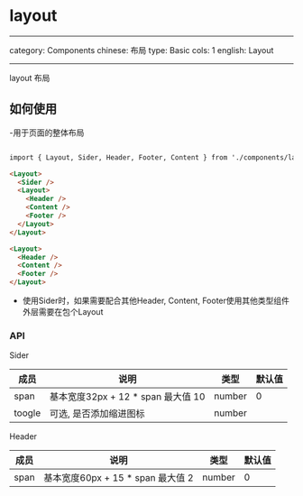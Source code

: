 # layout

---

category: Components
chinese: 布局
type: Basic
cols: 1
english: Layout

---

layout 布局

## 如何使用

-用于页面的整体布局

```html

import { Layout, Sider, Header, Footer, Content } from './components/layout'

<Layout>
  <Sider />
  <Layout>
    <Header />
    <Content />
    <Footer />
  </Layout>
</Layout>

<Layout>
  <Header />
  <Content />
  <Footer />
</Layout>

```

- 使用Sider时，如果需要配合其他Header, Content, Footer使用其他类型组件外层需要在包个Layout

### API

Sider

| 成员       | 说明                   | 类型               | 默认值       |
|-----------|-----------------------|--------------------|-------------|
| span      | 基本宽度32px + 12 * span 最大值 10  | number  | 0 |
| toogle    | 可选, 是否添加缩进图标    | number             |   |

Header

| 成员       | 说明                   | 类型               | 默认值       |
|-----------|-----------------------|--------------------|-------------|
| span      | 基本宽度60px + 15 * span 最大值 2 | number   | 0           |
